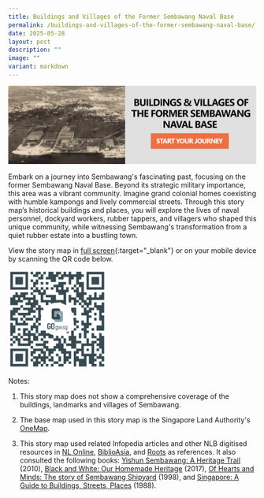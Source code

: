 ```yaml
---
title: Buildings and Villages of the Former Sembawang Naval Base
permalink: /buildings-and-villages-of-the-former-sembawang-naval-base/
date: 2025-05-28
layout: post
description: ""
image: ""
variant: markdown
---
```

[![Alt text for image on Isomer site](/images/storymap_image_sembawangnavalbase1.jpg)](https://go.gov.sg/navalbasestorymap)

Embark on a journey into Sembawang's fascinating past, focusing on the former Sembawang Naval Base. Beyond its strategic military importance, this area was a vibrant community. Imagine grand colonial homes coexisting with humble kampongs and lively commercial streets. Through this story map’s historical buildings and places, you will explore the lives of naval personnel, dockyard workers, rubber tappers, and villagers who shaped this unique community, while witnessing Sembawang's transformation from a quiet rubber estate into a bustling town.

View the story map in [full screen](https://go.gov.sg/navalbasestorymap){:target="_blank"} or on your mobile device by scanning the QR code below.

<img src="/images/qr_code_storymap_sembawangnavalbase.jpg" alt="qr-code-storymap-sembawangnavalbase" style="width:200px;">

Notes:
1. This story map does not show a comprehensive coverage of the buildings, landmarks and villages of Sembawang.

2. The base map used in this story map is the Singapore Land Authority's [OneMap](https://www.onemap.gov.sg/docs/maps/).

3. This story map used related Infopedia articles and other NLB digitised resources in [NL Online](https://www.nlb.gov.sg/main/nlonline), [BiblioAsia](https://www.nlb.gov.sg/Browse/BiblioAsia.aspx), and [Roots](https://www.roots.sg/) as references. It also consulted the following books: [Yishun Sembawang: A Heritage Trail](https://www.nhb.gov.sg/~/media/nhb/files/places/trails/yishun%20sembawang/yishun%20sembawang.pdf) (2010), [Black and White: Our Homemade Heritage](https://isomer-user-content.by.gov.sg/73/6ee0870e-071c-4bf2-b228-85797749e95c/SLA%20CTB%2016008_FA-compressed.pdf) (2017), [Of Hearts and Minds: The story of Sembawang Shipyard](https://catalogue.nlb.gov.sg/search/card?recordId=9306258) (1998), and [Singapore: A Guide to Buildings, Streets, Places](http://eservice.nlb.gov.sg/item_holding.aspx?bid=4712298) (1988).